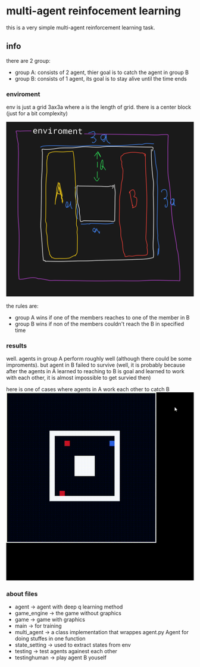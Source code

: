 # multi-agent reinfocement learning
this is a very simple multi-agent reinforcement learning task.

## info
there are 2 group:
- group A: consists of 2 agent, thier goal is to catch the agent in group B
- group B: consists of 1 agent, its goal is to stay alive until the time ends

### enviroment
env is just a grid 3ax3a where a is the length of grid. there is a center block (just for a bit complexity)

![env picture](./media/enviroment.png)

the rules are:
- group A wins if one of the members reaches to one of the member in B
- group B wins if non of the members couldn't reach the B in specified time

### results
well. agents in group A perform roughly well (although there could be some improments). but agent in B failed to survive (well, it is probably because after the agents in A learned to reaching to B is goal and learned to work with each other, it is almost impossible to get survied then)

here is one of cases where agents in A work each other to catch B
![teamwork_case gif](./media/teamwork_case.gif)

### about files

- agent -> agent with deep q learning method
- game_engine -> the game without graphics
- game -> game with graphics
- main -> for training
- multi_agent -> a class implementation that wrappes agent.py Agent for doing stuffes in one function
- state_setting -> used to extract states from env
- testing -> test agents againest each other
- testinghuman -> play agent B youself
